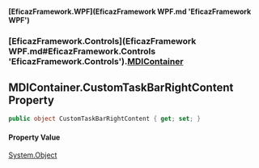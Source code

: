 #### [EficazFramework.WPF](EficazFramework WPF.md 'EficazFramework WPF')
### [EficazFramework.Controls](EficazFramework WPF.md#EficazFramework.Controls 'EficazFramework.Controls').[MDIContainer](EficazFramework.Controls/MDIContainer.md 'EficazFramework.Controls.MDIContainer')

## MDIContainer.CustomTaskBarRightContent Property

```csharp
public object CustomTaskBarRightContent { get; set; }
```

#### Property Value
[System.Object](https://docs.microsoft.com/en-us/dotnet/api/System.Object 'System.Object')